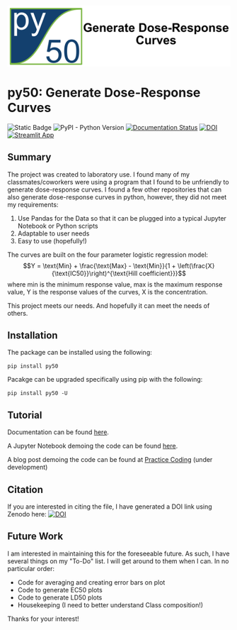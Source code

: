 ![py50_full.png](img/py50_full.png)

# py50: Generate Dose-Response Curves

![Static Badge](https://img.shields.io/badge/py50%3A_Dose_Response-13406E)
![PyPI - Python Version](https://img.shields.io/pypi/pyversions/py50)
[![Documentation Status](https://readthedocs.org/projects/py50/badge/?version=latest)](https://py50.readthedocs.io/en/latest/?badge=latest)
[![DOI](https://zenodo.org/badge/716929963.svg)](https://zenodo.org/doi/10.5281/zenodo.10183912)
[![Streamlit App](https://static.streamlit.io/badges/streamlit_badge_black_white.svg)](https://py50-app.streamlit.app)

## Summary
The project was created to laboratory use. I found many of my classmates/coworkers were 
using a program that I found to be unfriendly to generate dose-response curves. I found
a few other repositories that can also generate dose-response curves in python, however,
they did not meet my requirements:
1. Use Pandas for the Data so that it can be plugged into a typical Jupyter Notebook or Python scripts
2. Adaptable to user needs
3. Easy to use (hopefully!)

The curves are built on the four parameter logistic regression model:
$$Y = \text{Min} + \frac{\text{Max} - \text{Min}}{1 + \left(\frac{X}{\text{IC50}}\right)^{\text{Hill coefficient}}}$$
where min is the minimum response value, max is the maximum response value, Y is the response values of the curves, X 
is the concentration.  


This project meets our needs. And hopefully it can meet the needs of others.

## Installation
The package can be installed using the following:

```
pip install py50
```

Pacakge can be upgraded specifically using pip with the following:
```
pip install py50 -U
```

## Tutorial
Documentation can be found [here](https://py50.readthedocs.io/en/latest/).

A Jupyter Notebook demoing the code can be found [here](https://github.com/tlint101/py50/tree/main/tutorials).

A blog post demoing the code can be found at [Practice Coding]() (under development)

## Citation
If you are interested in citing the file, I have generated a DOI link using Zenodo here: [![DOI](https://zenodo.org/badge/716929963.svg)](https://zenodo.org/doi/10.5281/zenodo.10183912)

## Future Work
I am interested in maintaining this for the foreseeable future. As such, I have several
things on my "To-Do" list. I will get around to them when I can. In no particular
order:

- Code for averaging and creating error bars on plot
- Code to generate EC50 plots
- Code to generate LD50 plots
- Housekeeping (I need to better understand Class composition!)

Thanks for your interest! 